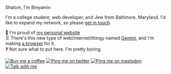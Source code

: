 Shalom, I'm Binyamin

I'm a college student, web developer, and Jew from Baltimore, Maryland. I'd like to expand my network, so please [get in touch](https://github.com/binyamin/binyamin/issues/new).

🥇 I'm proud of [my personal website](https://binyam.in)\
♊ There's this new type of web/internet/thingy named [Gemini](https://gemini.circumlunar.space/), and I'm making [a browser](https://gemium.binyam.in) for it.\
❓ Not sure what to put here. I'm pretty boring.

[![Buy me a coffee](https://img.shields.io/badge/Buy_me_a-coffee-fa810d?logo=buy-me-a-coffee&logoColor=white&style=for-the-badge)](https://buymeacoff.ee/binyamin)
[![Ping me on twitter](https://img.shields.io/badge/Twitter-@binyamingreen-blue?logo=twitter&logoColor=white&style=for-the-badge)](https://twitter.com/binyamingreen)
[![Ping me on mastodon](https://img.shields.io/badge/Mastodon-@binyamin@fosstodon.org-blue?logo=mastodon&logoColor=white&style=for-the-badge&textColor=green)](https://fosstodon.org/@binyamin)
[![Talk with me](https://img.shields.io/badge/We_should-shmooze-8B89CC?style=for-the-badge&logo=data:image/png;base64,iVBORw0KGgoAAAANSUhEUgAAABQAAAAQCAYAAAAWGF8bAAAACXBIWXMAAAsTAAALEwEAmpwYAAAAAXNSR0IArs4c6QAAAARnQU1BAACxjwv8YQUAAADASURBVHgBrZIBDcIwEEV/UYCESpiEOWEOAAWAAnCAlEmYhOFgc3D0yF1ydF3DaH9y2aX5fd39FkR0CDVRuUZmOW4AeNTRDHOCx5/ivQqxQB67w0bFkSGRxWUD7B5vtsCr6YdcBDJib/ynBVCMjdyW3lqTgLWRp5X1JdCcPlAigtAfzXpvp1gFGoON4CmleiT8eaCYOvp+9Ksv4SegiWCU8hnfR05hLggFUs4OlVUdyCNP4btHHb34D8/coFxzqNsbHZvOMjFnYlUAAAAASUVORK5CYII= "Email me")](mailto:binyamingreen@protonmail.com)
